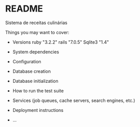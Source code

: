 # README

Sistema de receitas culinárias

Things you may want to cover:

* Versions
ruby "3.2.2"
rails "7.0.5"
Sqlite3 "1.4"

* System dependencies

* Configuration

* Database creation

* Database initialization

* How to run the test suite

* Services (job queues, cache servers, search engines, etc.)

* Deployment instructions

* ...
